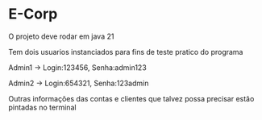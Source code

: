 # E-Corp

O projeto deve rodar em java 21

Tem dois usuarios instanciados para fins de teste pratico do programa

Admin1 -> Login:123456, Senha:admin123

Admin2 -> Login:654321, Senha:123admin

Outras informações das contas e clientes que talvez possa precisar estão pintadas no terminal
